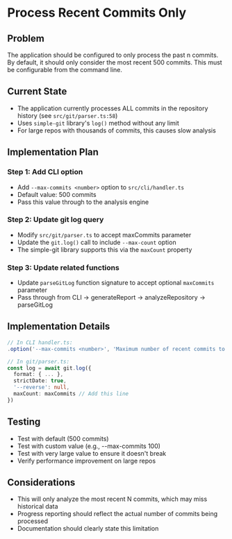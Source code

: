# Process Recent Commits Only

## Problem
The application should be configured to only process the past n commits. By default, it should only consider the most recent 500 commits. This must be configurable from the command line.

## Current State
- The application currently processes ALL commits in the repository history (see `src/git/parser.ts:58`)
- Uses `simple-git` library's `log()` method without any limit
- For large repos with thousands of commits, this causes slow analysis

## Implementation Plan

### Step 1: Add CLI option
- Add `--max-commits <number>` option to `src/cli/handler.ts`
- Default value: 500 commits
- Pass this value through to the analysis engine

### Step 2: Update git log query
- Modify `src/git/parser.ts` to accept maxCommits parameter
- Update the `git.log()` call to include `--max-count` option
- The simple-git library supports this via the `maxCount` property

### Step 3: Update related functions
- Update `parseGitLog` function signature to accept optional `maxCommits` parameter
- Pass through from CLI → generateReport → analyzeRepository → parseGitLog

## Implementation Details

```typescript
// In CLI handler.ts:
.option('--max-commits <number>', 'Maximum number of recent commits to analyze', '500')

// In git/parser.ts:
const log = await git.log({
  format: { ... },
  strictDate: true,
  '--reverse': null,
  maxCount: maxCommits // Add this line
})
```

## Testing
- Test with default (500 commits)
- Test with custom value (e.g., --max-commits 100)
- Test with very large value to ensure it doesn't break
- Verify performance improvement on large repos

## Considerations
- This will only analyze the most recent N commits, which may miss historical data
- Progress reporting should reflect the actual number of commits being processed
- Documentation should clearly state this limitation
